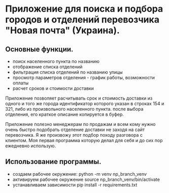 # Приложение для поиска и подбора городов и отделений перевозчика "Новая почта" (Украина).
## Основные функции.
- поиск населенного пункта по названию
- отображение списка отделений
- фильтрация списка отделений по названию улицы
- просмотр параметров отделения - график работы, возможности оплаты
- расчет сроков и стоимости доставки

Приложение позволяет расчитывать срок и стоимость доставки из одного и того же города идентификатор которого указан в строках 154 и 321, либо из произвольного населенного пункта.
после выбора отделения, его краткое описание копируется в буфер.

Приложение полезно менеджерам по продажам и всем кому нужно очень быстро подобрать отделение доставки не заходя на сайт перевозчика. Я же произвожу этот подбор походу разговора с клиентом. Моя первая программа которую делал для себя и до сих пор ежедневно использую.
## Использование программы.
- создаем рабочее окружение:
  python -m venv np_branch_venv
 - активируем рабочее окружение
  source np_branch_venv/bin/activate
 - устанавливаем зависимости
  pip install -r requirements.txt

